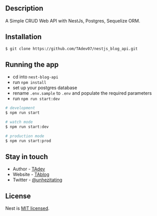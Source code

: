 ## Description

A Simple CRUD Web API with NestJs, Postgres, Sequelize ORM.

## Installation

```bash
$ git clone https://github.com/TAdev07/nestjs_blog_api.git
```

## Running the app

- cd into `nest-blog-api`
- run `npm install`
- set up your postgres database
- rename `.env.sample` to `.env` and populate the required parameters
- run `npm run start:dev`

```bash
# development
$ npm run start

# watch mode
$ npm run start:dev

# production mode
$ npm run start:prod
```

## Stay in touch

- Author - [TAdev](https://kamilmysliwiec.com)
- Website - [TAblog](https://ta-blog.vercel.app/)
- Twitter - [@unhezitating](https://twitter.com/unhezitating)

## License

Nest is [MIT licensed](LICENSE).

